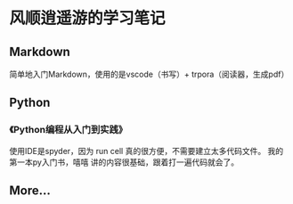 # 风顺逍遥游的学习笔记

## Markdown
简单地入门Markdown，使用的是vscode（书写）+  trpora（阅读器，生成pdf）

##  Python
### 《Python编程从入门到实践》
使用IDE是spyder，因为 run cell 真的很方便，不需要建立太多代码文件。
我的第一本py入门书，嘻嘻
讲的内容很基础，跟着打一遍代码就会了。

## More...
